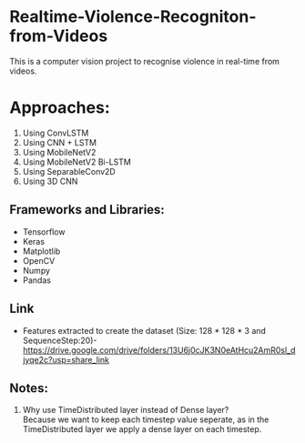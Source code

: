 # Realtime-Violence-Recogniton-from-Videos
This is a computer vision project to recognise violence in real-time from videos.
# Approaches:
1) Using ConvLSTM <br>
2) Using CNN + LSTM <br>
3) Using MobileNetV2 <br>
4) Using MobileNetV2 Bi-LSTM <br>
5) Using SeparableConv2D <br>
6) Using 3D CNN <br>
## Frameworks and Libraries:
* Tensorflow
* Keras
* Matplotlib
* OpenCV
* Numpy
* Pandas
## Link
* Features extracted to create the dataset (Size: 128 * 128 * 3 and SequenceStep:20)- https://drive.google.com/drive/folders/13U6j0cJK3N0eAtHcu2AmR0sl_djyqe2c?usp=share_link
## Notes:
1) Why use TimeDistributed layer instead of Dense layer? <br>
Because we want to keep each timestep value seperate, as in the TimeDistributed layer we apply a dense layer on each timestep.


